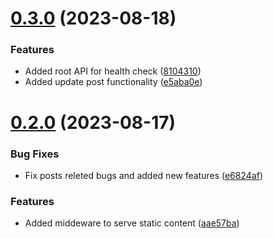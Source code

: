 # [0.3.0](https://github.com/hossainchisty/StoryLink-Server/compare/v0.2.0...v0.3.0) (2023-08-18)


### Features

* Added root API for health check ([8104310](https://github.com/hossainchisty/StoryLink-Server/commit/81043106dc9115bdffc5d2f35125d4c09223c3a2))
* Added update post functionality ([e5aba0e](https://github.com/hossainchisty/StoryLink-Server/commit/e5aba0e3bb95e9885999f643f9ebf586a080a30a))



# [0.2.0](https://github.com/hossainchisty/StoryLink-Server/compare/aae57baea3b2654dbf939a4b48d3e287e20a47a6...v0.2.0) (2023-08-17)


### Bug Fixes

* Fix posts releted bugs and added new features ([e6824af](https://github.com/hossainchisty/StoryLink-Server/commit/e6824afbd14a5280e53da59e938ea5d7f3462f74))


### Features

* Added middeware to serve static content ([aae57ba](https://github.com/hossainchisty/StoryLink-Server/commit/aae57baea3b2654dbf939a4b48d3e287e20a47a6))




